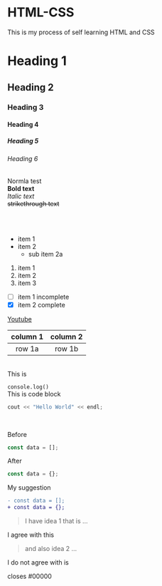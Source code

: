 # HTML-CSS

This is my process of self learning HTML and CSS

# Heading 1
## Heading 2
### Heading 3
#### Heading 4
##### Heading 5
###### Heading 6

Normla test
<br>
**Bold text**
<br>
*Italic text* 
<br>
~~strikethrough text~~

<br>
<br>

- item 1
- item 2
  - sub item 2a

1. item 1
1. item 2
1. item 3

- [ ] item 1 incomplete
- [x] item 2 complete

[Youtube](http://youtube.com)

| column 1 | column 2 |
| :---: | :---: |
| row 1a | row 1b |

<br>
This is 

`console.log()` 
<br>
This is code block

```cpp
cout << "Hello World" << endl;
```

<br>

Before

```js
const data = [];
```
After

```js
const data = {};
```

My suggestion

```diff
- const data = [];
+ const data = {};
```

>I have idea 1 that is ...  
 
I agree with this 
 
>and also idea 2 ...
 
I do not agree with is

 closes #00000


